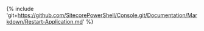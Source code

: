 {% include 'git+https://github.com/SitecorePowerShell/Console.git/Documentation/Markdown/Restart-Application.md' %}
